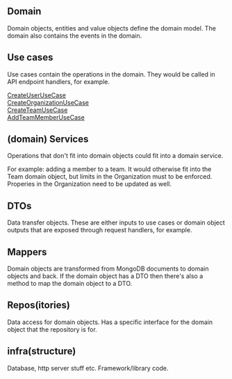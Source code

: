 ## Domain
Domain objects, entities and value objects define the domain model. The domain also contains the events in the domain. 

## Use cases
Use cases contain the operations in the domain. They would be called in API endpoint handlers, for example.

[CreateUserUseCase](./src/modules/users/useCases/createUser/CreateUserUseCase.ts)   
[CreateOrganizationUseCase](./src/modules/users/useCases/createOrganization/CreateOrganizationUseCase.ts)   
[CreateTeamUseCase](./src/modules/teams/useCases/createTeam/CreateTeamUseCase.ts)   
[AddTeamMemberUseCase](./src/modules/users/useCases/addTeamMember/AddTeamMemberUseCase.ts)   

## (domain) Services
Operations that don't fit into domain objects could fit into a domain service.

For example: adding a member to a team. It would otherwise fit into the Team domain object, but limits in the Organization must to be enforced. Properies in the Organization need to be updated as well.

## DTOs
Data transfer objects. These are either inputs to use cases or domain object outputs that are exposed through request handlers, for example.

## Mappers
Domain objects are transformed from MongoDB documents to domain objects and back. If the domain object has a DTO then there's also a method to map the domain object to a DTO.

## Repos(itories)
Data access for domain objects. Has a specific interface for the domain object that the repository is for.

## infra(structure)
Database, http server stuff etc. Framework/library code.
